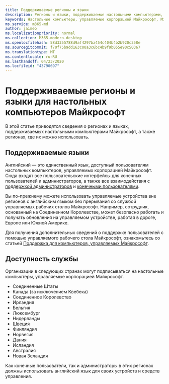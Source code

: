 ```yaml
---
title: Поддерживаемые регионы и языки
description: Регионы и языки, поддерживаемые настольными компьютерами, управляемыми Майкрософт
keywords: Настольные компьютеры, управляемые корпорацией Майкрософт, Microsoft 365, служба, документация
ms.service: m365-md
author: jaimeo
ms.localizationpriority: normal
ms.collection: M365-modern-desktop
ms.openlocfilehash: 58d3355788d9af4297ba454c404b4b2b920c358e
ms.sourcegitcommit: f70f75b9dd163c00a3c6bc4b9f9b055e90c50367
ms.translationtype: MT
ms.contentlocale: ru-RU
ms.lasthandoff: 04/23/2020
ms.locfileid: "43790697"
---
```

# <a name="microsoft-managed-desktop-supported-regions-and-languages"></a>Поддерживаемые регионы и языки для настольных компьютеров Майкрософт

В этой статье приводятся сведения о регионах и языках, поддерживаемых настольными компьютерами Майкрософт, а также регионах, где их можно использовать.

## <a name="supported-languages"></a>Поддерживаемые языки

Английский — это единственный язык, доступный пользователям настольных компьютеров, управляемых корпорацией Майкрософт. Сюда входят все пользовательские интерфейсы для конечных пользователей и администраторов, а также все взаимодействия с [поддержкой администраторов](https://docs.microsoft.com/microsoft-365/managed-desktop/working-with-managed-desktop/admin-support) и [конечными пользователями](https://docs.microsoft.com/microsoft-365/managed-desktop/working-with-managed-desktop/end-user-support).


Вы по-прежнему можете использовать управляемые устройства вне регионов с английским языком без прерывания со службой управляемых рабочих столов Майкрософт. Например, сотрудник, основанный на Соединенном Королевстве, может безопасно работать и получать обновления на управляемом устройстве, работая в дороге, Европе или Южной Америке. 

Для получения дополнительных сведений о поддержке пользователей с помощью управляемого рабочего стола Майкрософт, ознакомьтесь со статьей [Поддержка для компьютеров, управляемых Майкрософт](https://docs.microsoft.com/microsoft-365/managed-desktop/service-description/support).

## <a name="availability-of-the-service"></a>Доступность службы

Организации в следующих странах могут подписываться на настольные компьютеры, управляемые корпорацией Майкрософт.

- Соединенные Штаты
- Канада (за исключением Квебека)
- Соединенное Королевство
- Ирландия
- Бельгия
- Люксембург
- Нидерланды
- Швеция
- Финляндия
- Норвегия
- Дания
- Исландия
- Австралия
- Новая Зеландия

Как конечные пользователи, так и администраторы в этих регионах должны использовать английский язык для своих устройств и средств управления. 
